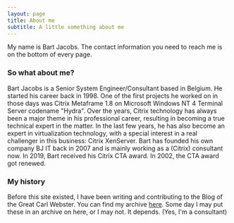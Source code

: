 ```yaml
---
layout: page
title: About me
subtitle: A little something about me
---
```


My name is Bart Jacobs.
The contact information you need to reach me is on the bottom of every page.

### So what about me?

Bart Jacobs is a Senior System Engineer/Consultant based in Belgium. He started his career back in 1998. One of the first projects he worked on in those days was Citrix Metaframe 1.8 on Microsoft Windows NT 4 Terminal Server codename "Hydra".
Over the years, Citrix technology has always been a major theme in his professional career, resulting in becoming a true technical expert in the matter.
In the last few years, he has also become an expert in virtualization technology, with a special interest in a real challenger in this business: Citrix XenServer.
Bart has founded his own company BJ IT back in 2007 and is mainly working as a (Citrix) consultant now. In 2019, Bart received his Citrix CTA award. In 2002, the CTA award got renewed.

### My history

Before this site existed, I have been writing and contributing to the Blog of the Great Carl Webster.
You can find my archive [here](https://carlwebster.com/author/bartjacobs).
Some day I may put these in an archive on here, or I may not. It depends. (Yes, I'm a consultant)
